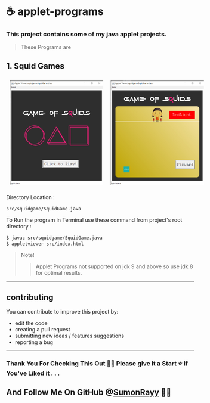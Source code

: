 # ☕ applet-programs

### This project contains some of my java applet projects.

> These Programs are

## 1. Squid Games

<div style="display: flex">
<img src="snaps/squidgame-1.png" width="250px" style="margin: 10px"/>
<img src="snaps/squidgame-2.png" width="250px" style="margin: 10px"/>
</div>

Directory Location :

```
src/squidgame/SquidGame.java
```

To Run the program in Terminal use these command from project's root directory :

```
$ javac src/squidgame/SquidGame.java
$ appletviewer src/index.html
```

> Note!
>
> > Applet Programs not supported on jdk 9 and above so use jdk 8 for optimal results.

---

## contributing

You can contribute to improve this project by:

- edit the code
- creating a pull request
- submitting new ideas / features suggestions
- reporting a bug

---

### Thank You For Checking This Out 🥰🤗 Please give it a Start ⭐ if You've Liked it . . .

## And Follow Me On GitHub @[SumonRayy](https://github.com/SumonRayy/) 🙏🏻
